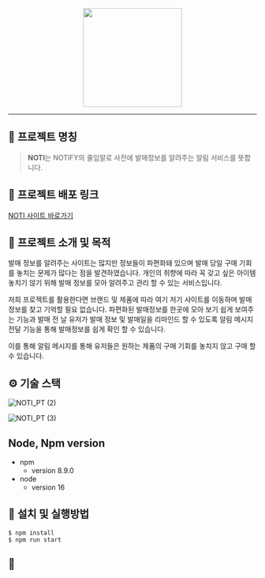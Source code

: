 <div align="center">
<img src="https://user-images.githubusercontent.com/40348689/116185242-2edd0a80-a75c-11eb-80ac-f7e63af3798b.png" width="200" height="200" />
</div>

------------------------------------------------------------------------

## 🔔 프로젝트 명칭 

> **NOTI**는 NOTIFY의 줄임말로 사전에 발매정보를 알려주는 알림 서비스를 뜻합니다. 

##  🎥 프로젝트 배포 링크

[NOTI 사이트 바로가기](https://noti-alarm.netlify.app) 

 

## 🎯 프로젝트 소개 및 목적

발매 정보를 알려주는 사이트는 많지만 정보들이 파편화돼 있으며 발매 당일 구매 기회를 놓치는 문제가 많다는 점을 발견하였습니다. 개인의 취향에 따라 꼭 갖고 싶은 아이템 놓치기 않기 위해 발매 정보를 모아 알려주고 관리 할 수 있는 서비스입니다.

저희 프로젝트를 활용한다면 브랜드 및 제품에 따라 여기 저기 사이트를 이동하며 발매 정보를 찾고 기억할 필요 없습니다. 파편화된 발매정보를 한곳에 모아 보기 쉽게 보여주는 기능과 발매 전 날 유저가 발매 정보 및 발매일을 리마인드 할 수 있도록 알림 메시지 전달 기능을 통해 발매정보를 쉽게 확인 할 수 있습니다.

이를 통해 알림 메시지를 통해 유저들은 원하는 제품의 구매 기회를 놓치지 않고 구매 할 수 있습니다.

## ⚙️ 기술 스택
![NOTI_PT (2)](https://user-images.githubusercontent.com/40348689/116185792-47015980-a75d-11eb-89b8-3535da506186.png)

![NOTI_PT (3)](https://user-images.githubusercontent.com/40348689/116185796-4963b380-a75d-11eb-9793-244436daf05c.png)






## Node, Npm version

+ npm
  + version 8.9.0
+ node
  + version 16
 
## 🏇 설치 및 실행방법 


```
$ npm install
$ npm run start
```


## 📁 





